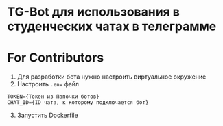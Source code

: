 # TG-Bot для использования в студенческих чатах в телеграмме


# For Contributors

1. Для разработки бота нужно настроить виртуальное окружение
2. Настроить `.env` файл
```dotenv
TOKEN={Токен из Папочки ботов}
CHAT_ID={ID чата, к которому подключается бот}
```
3. Запустить Dockerfile

